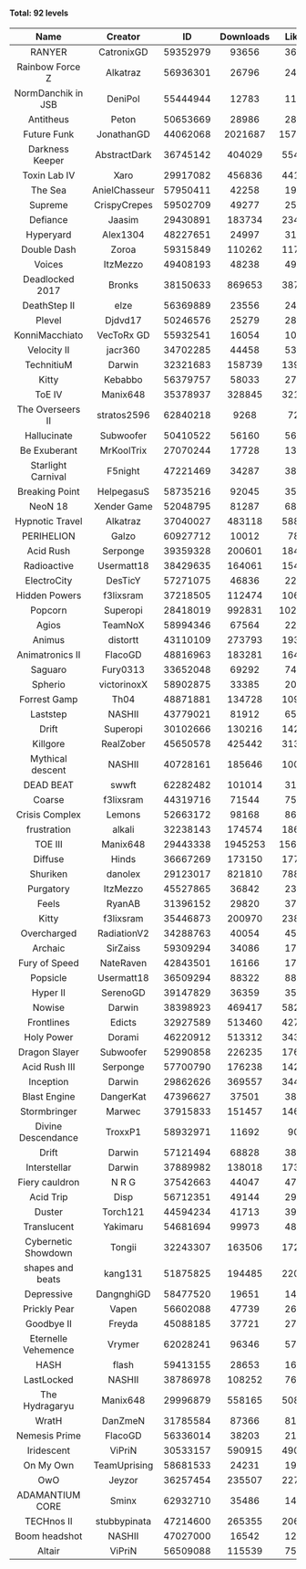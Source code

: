 #### Total: 92 levels

| Name | Creator | ID | Downloads | Likes |
|:---:|:---:|:---:|:---:|:---:|
| RANYER | CatronixGD | 59352979 | 93656 | 3696
| Rainbow Force Z | Alkatraz | 56936301 | 26796 | 2420
| NormDanchik in JSB | DeniPol | 55444944 | 12783 | 1138
| Antitheus | Peton | 50653669 | 28986 | 2812
| Future Funk | JonathanGD | 44062068 | 2021687 | 157882
| Darkness Keeper | AbstractDark | 36745142 | 404029 | 55410
| Toxin Lab IV | Xaro | 29917082 | 456836 | 44132
| The Sea | AnielChasseur | 57950411 | 42258 | 1920
| Supreme | CrispyCrepes | 59502709 | 49277 | 2500
| Defiance | Jaasim | 29430891 | 183734 | 23461
| Hyperyard | Alex1304 | 48227651 | 24997 | 3163
| Double Dash | Zoroa | 59315849 | 110262 | 11775
| Voices | ItzMezzo | 49408193 | 48238 | 4922
| Deadlocked 2017 | Bronks | 38150633 | 869653 | 38720
| DeathStep II | elze | 56369889 | 23556 | 2429
| Plevel | Djdvd17 | 50246576 | 25279 | 2852
| KonniMacchiato | VecToRx GD | 55932541 | 16054 | 1093
| Velocity II | jacr360 | 34702285 | 44458 | 5304
| TechnitiuM | Darwin | 32321683 | 158739 | 13962
| Kitty | Kebabbo | 56379757 | 58033 | 2725
| ToE IV  | Manix648 | 35378937 | 328845 | 32177
| The Overseers II | stratos2596 | 62840218 | 9268 | 723
| Hallucinate | Subwoofer | 50410522 | 56160 | 5663
| Be Exuberant | MrKoolTrix | 27070244 | 17728 | 1328
| Starlight Carnival | F5night | 47221469 | 34287 | 3889
| Breaking Point | HelpegasuS | 58735216 | 92045 | 3550
| NeoN 18 | Xender Game | 52048795 | 81287 | 6859
| Hypnotic Travel | Alkatraz | 37040027 | 483118 | 58818
| PERIHELION | Galzo | 60927712 | 10012 | 781
| Acid Rush | Serponge | 39359328 | 200601 | 18407
| Radioactive | Usermatt18 | 38429635 | 164061 | 15430
| ElectroCity | DesTicY | 57271075 | 46836 | 2272
| Hidden Powers | f3lixsram | 37218505 | 112474 | 10668
| Popcorn | Superopi | 28418019 | 992831 | 102966
| Agios | TeamNoX | 58994346 | 67564 | 2236
| Animus | distortt | 43110109 | 273793 | 19379
| Animatronics II | FlacoGD | 48816963 | 183281 | 16468
| Saguaro | Fury0313 | 33652048 | 69292 | 7451
| Spherio | victorinoxX | 58902875 | 33385 | 2018
| Forrest Gamp | Th04 | 48871881 | 134728 | 10959
| Laststep | NASHII | 43779021 | 81912 | 6593
| Drift | Superopi | 30102666 | 130216 | 14238
| Killgore | RealZober | 45650578 | 425442 | 31355
| Mythical descent | NASHII | 40728161 | 185646 | 10057
| DEAD BEAT | swwft | 62282482 | 101014 | 3177
| Coarse | f3lixsram | 44319716 | 71544 | 7537
| Crisis Complex | Lemons | 52663172 | 98168 | 8667
| frustration | alkali | 32238143 | 174574 | 18636
| TOE III | Manix648 | 29443338 | 1945253 | 156490
| Diffuse | Hinds | 36667269 | 173150 | 17734
| Shuriken | danolex | 29123017 | 821810 | 78871
| Purgatory | ItzMezzo | 45527865 | 36842 | 2302
| Feels | RyanAB | 31396152 | 29820 | 3755
| Kitty | f3lixsram | 35446873 | 200970 | 23807
| Overcharged | RadiationV2 | 34288763 | 40054 | 4567
| Archaic | SirZaiss | 59309294 | 34086 | 1721
| Fury of Speed | NateRaven | 42843501 | 16166 | 1754
| Popsicle | Usermatt18 | 36509294 | 88322 | 8874
| Hyper II | SerenoGD | 39147829 | 36359 | 3574
| Nowise | Darwin | 38398923 | 469417 | 58253
| Frontlines | Edicts | 32927589 | 513460 | 42754
| Holy Power | Dorami | 46220912 | 513312 | 34378
| Dragon Slayer | Subwoofer | 52990858 | 226235 | 17677
| Acid Rush III | Serponge | 57700790 | 176238 | 14259
| Inception | Darwin | 29862626 | 369557 | 34468
| Blast Engine | DangerKat | 47396627 | 37501 | 3847
| Stormbringer | Marwec | 37915833 | 151457 | 14685
| Divine Descendance | TroxxP1 | 58932971 | 11692 | 908
| Drift | Darwin | 57121494 | 68828 | 3895
| Interstellar | Darwin | 37889982 | 138018 | 17356
| Fiery cauldron | N R G | 37542663 | 44047 | 4706
| Acid Trip | Disp | 56712351 | 49144 | 2992
| Duster | Torch121 | 44594234 | 41713 | 3931
| Translucent | Yakimaru | 54681694 | 99973 | 4807
| Cybernetic Showdown  | Tongii | 32243307 | 163506 | 17297
| shapes and beats | kang131 | 51875825 | 194485 | 22018
| Depressive | DangnghiGD | 58477520 | 19651 | 1416
| Prickly Pear | Vapen | 56602088 | 47739 | 2650
| Goodbye II | Freyda | 45088185 | 37721 | 2790
| Eternelle Vehemence | Vrymer | 62028241 | 96346 | 5725
| HASH | flash | 59413155 | 28653 | 1607
| LastLocked | NASHII | 38786978 | 108252 | 7645
| The Hydragaryu | Manix648 | 29996879 | 558165 | 50839
| WratH | DanZmeN | 31785584 | 87366 | 8131
| Nemesis Prime | FlacoGD | 56336014 | 38203 | 2105
| Iridescent | ViPriN | 30533157 | 590915 | 49055
| On My Own | TeamUprising | 58681533 | 24231 | 1937
| OwO | Jeyzor | 36257454 | 235507 | 22735
| ADAMANTIUM CORE | Sminx | 62932710 | 35486 | 1480
| TECHnos II | stubbypinata | 47214600 | 265355 | 20672
| Boom headshot | NASHII | 47027000 | 16542 | 1228
| Altair | ViPriN | 56509088 | 115539 | 7533

